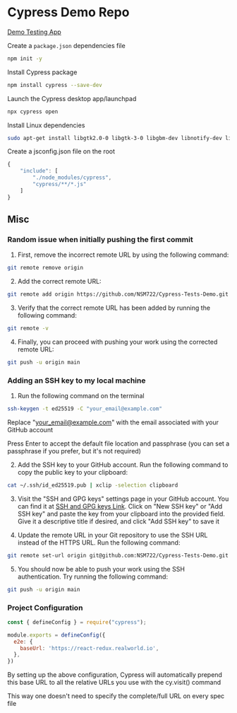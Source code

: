 # Cypress Demo Repo

[Demo Testing App](https://react-redux.realworld.io/#/login?_k=k38bj6 "follow link")

Create a `package.json` dependencies file

```bash
npm init -y
```

Install Cypress package

```bash
npm install cypress --save-dev
```

Launch the Cypress desktop app/launchpad

```bash
npx cypress open
```

Install Linux dependencies

```bash
sudo apt-get install libgtk2.0-0 libgtk-3-0 libgbm-dev libnotify-dev libgconf-2-4 libnss3 libxss1 libasound2 libxtst6 xauth xvfb
```

Create a jsconfig.json file on the root

```js
{
    "include": [
        "./node_modules/cypress",
        "cypress/**/*.js"
    ]
}
```

## Misc

### Random issue when initially pushing the first commit

1. First, remove the incorrect remote URL by using the following command:

```bash
git remote remove origin
```

2. Add the correct remote URL:

```bash
git remote add origin https://github.com/NSM722/Cypress-Tests-Demo.git
```

3. Verify that the correct remote URL has been added by running the following command:

```bash
git remote -v
```

4. Finally, you can proceed with pushing your work using the corrected remote URL:

```bash
git push -u origin main
```

### Adding an SSH key to my local machine

1. Run the following command on the terminal

```bash
ssh-keygen -t ed25519 -C "your_email@example.com"
```

Replace "<your_email@example.com>" with the email associated with your GitHub account

Press Enter to accept the default file location and passphrase (you can set a passphrase if you prefer, but it's not required)

2. Add the SSH key to your GitHub account. Run the following command to copy the public key to your clipboard:

```bash
cat ~/.ssh/id_ed25519.pub | xclip -selection clipboard
```

3. Visit the "SSH and GPG keys" settings page in your GitHub account. You can find it at [SSH and GPG keys Link](https://github.com/settings/keys). Click on "New SSH key" or "Add SSH key" and paste the key from your clipboard into the provided field. Give it a descriptive title if desired, and click "Add SSH key" to save it

4. Update the remote URL in your Git repository to use the SSH URL instead of the HTTPS URL. Run the following command:

```bash
git remote set-url origin git@github.com:NSM722/Cypress-Tests-Demo.git
```

5. You should now be able to push your work using the SSH authentication. Try running the following command:

```bash
git push -u origin main
```

### Project Configuration
```js
const { defineConfig } = require("cypress");

module.exports = defineConfig({
  e2e: {
    baseUrl: 'https://react-redux.realworld.io',
  },
})
```

By setting up the above configuration, Cypress will automatically prepend this base URL to all the relative URLs you use with the cy.visit() command

This way one doesn't need to specify the complete/full URL on every spec file
